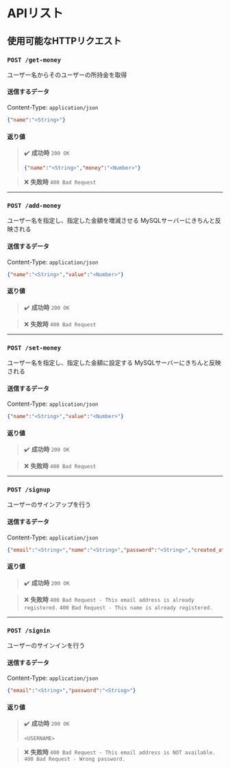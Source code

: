 # APIリスト

## 使用可能なHTTPリクエスト

### `POST /get-money`
ユーザー名からそのユーザーの所持金を取得

#### 送信するデータ
Content-Type: `application/json`
```json
{"name":"<String>"}
```

#### 返り値
> :heavy_check_mark: **成功時**
> `200 OK`
> ```json
> {"name":"<String>","money":"<Number>"}
> ```

> :x: **失敗時**
> `400 Bad Request`

---

### `POST /add-money`
ユーザー名を指定し、指定した金額を増減させる
MySQLサーバーにきちんと反映される

#### 送信するデータ
Content-Type: `application/json`
```json
{"name":"<String>","value":"<Number>"}
```

#### 返り値
> :heavy_check_mark: **成功時**
> `200 OK`

> :x: **失敗時**
> `400 Bad Request`

---

### `POST /set-money`
ユーザー名を指定し、指定した金額に設定する
MySQLサーバーにきちんと反映される

#### 送信するデータ
Content-Type: `application/json`
```json
{"name":"<String>","value":"<Number>"}
```

#### 返り値
> :heavy_check_mark: **成功時**
> `200 OK`

> :x: **失敗時**
> `400 Bad Request`

---

### `POST /signup`
ユーザーのサインアップを行う

#### 送信するデータ
Content-Type: `application/json`
```json
{"email":"<String>","name":"<String>","password":"<String>","created_at":"<Date/Formatted>"}
```

#### 返り値
> :heavy_check_mark: **成功時**
> `200 OK`

> :x: **失敗時**
> `400 Bad Request - This email address is already registered.`
> `400 Bad Request - This name is already registered.`

---

### `POST /signin`
ユーザーのサインインを行う

#### 送信するデータ
Content-Type: `application/json`
```json
{"email":"<String>","password":"<String>"}
```

#### 返り値
> :heavy_check_mark: **成功時**
> `200 OK`
> ```text
> <USERNAME>
> ```

> :x: **失敗時**
> `400 Bad Request - This email address is NOT available.`
> `400 Bad Request - Wrong password.`